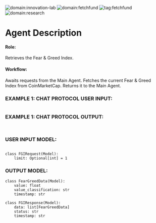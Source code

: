 ![domain:innovation-lab](https://img.shields.io/badge/innovation--lab-3D8BD3)
![domain:fetchfund](https://img.shields.io/badge/fetchfund-3D23DD)
![tag:fetchfund](https://img.shields.io/badge/fetchfund-4648A3)
![domain:research](https://img.shields.io/badge/research-3D23AD)

# Agent Description
#### Role: 
Retrieves the Fear & Greed Index.

#### Workflow:
Awaits requests from the Main Agent.
Fetches the current Fear & Greed Index from CoinMarketCap.
Returns it to the Main Agent.


### EXAMPLE 1: CHAT PROTOCOL USER INPUT:
```

```
### EXAMPLE 1: CHAT PROTOCOL OUTPUT:
```


```

### USER INPUT MODEL:
```

class FGIRequest(Model):
    limit: Optional[int] = 1

```
### OUTPUT MODEL:
```
class FearGreedData(Model):
    value: float
    value_classification: str
    timestamp: str

class FGIResponse(Model):
    data: list[FearGreedData]
    status: str
    timestamp: str

```

